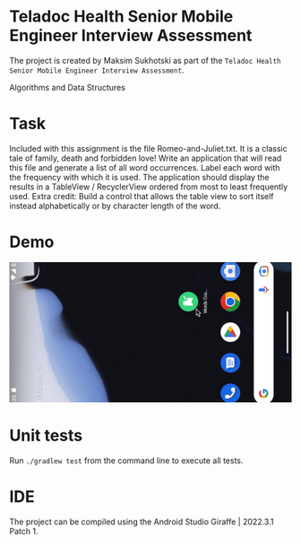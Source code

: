 # Teladoc Health Senior Mobile Engineer Interview Assessment 

The project is created by Maksim Sukhotski as part of the `Teladoc Health Senior Mobile Engineer Interview Assessment`.

Algorithms and Data Structures

# Task

Included with this assignment is the file Romeo-and-Juliet.txt. It is a classic tale of family, death and forbidden love! Write an application that will read this file and generate a list of all word occurrences. Label each word with the frequency with which it is used. The application should display the results in a TableView / RecyclerView ordered from most to least frequently used.
Extra credit: Build a control that allows the table view to sort itself instead alphabetically or by character length of the word.

# Demo

![demo](./demo.gif)

# Unit tests

Run `./gradlew test` from the command line to execute all tests.

# IDE

The project can be compiled using the Android Studio Giraffe | 2022.3.1 Patch 1.
